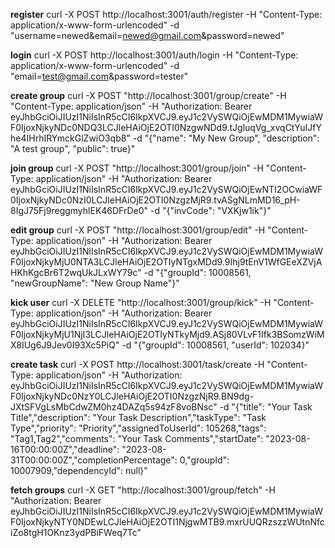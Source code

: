**register**
curl -X POST http://localhost:3001/auth/register -H "Content-Type: application/x-www-form-urlencoded" -d "username=newed&email=newed@gmail.com&password=newed"

**login**
curl -X POST http://localhost:3001/auth/login -H "Content-Type: application/x-www-form-urlencoded" -d "email=test@gmail.com&password=tester"

**create group**
curl -X POST "http://localhost:3001/group/create" -H "Content-Type: application/json" -H "Authorization: Bearer eyJhbGciOiJIUzI1NiIsInR5cCI6IkpXVCJ9.eyJ1c2VySWQiOjEwMDM1MywiaWF0IjoxNjkyNDc0NDQ3LCJleHAiOjE2OTI0NzgwNDd9.tJgluqVg_xvqCtYuIJfYhe4IHrhIRYmckGlZwiO3qb8" -d "{\"name\": \"My New Group\", \"description\": \"A test group\", \"public\": true}"

**join group**
curl -X POST "http://localhost:3001/group/join" -H "Content-Type: application/json" -H "Authorization: Bearer eyJhbGciOiJIUzI1NiIsInR5cCI6IkpXVCJ9.eyJ1c2VySWQiOjEwNTI2OCwiaWF0IjoxNjkyNDc0NzI0LCJleHAiOjE2OTI0NzgzMjR9.tvASgNLmMD16_pH-8IgJ75Fj9reggmyhlEK46DFrDe0" -d "{\"invCode\": \"VXKjw1ik\"}"

**edit group**
curl -X POST "http://localhost:3001/group/edit" -H "Content-Type: application/json" -H "Authorization: Bearer eyJhbGciOiJIUzI1NiIsInR5cCI6IkpXVCJ9.eyJ1c2VySWQiOjEwMDM1MywiaWF0IjoxNjkyMjU0NTA3LCJleHAiOjE2OTIyNTgxMDd9.9Ihj9tEnV1WfGEeXZVjAHKhKgcBr6T2wqUkJLxWY79c" -d "{\"groupId\": 10008561, \"newGroupName\": \"New Group Name\"}"

**kick user**
curl -X DELETE "http://localhost:3001/group/kick" -H "Content-Type: application/json" -H "Authorization: Bearer eyJhbGciOiJIUzI1NiIsInR5cCI6IkpXVCJ9.eyJ1c2VySWQiOjEwMDM1MywiaWF0IjoxNjkyMjU1NjI3LCJleHAiOjE2OTIyNTkyMjd9.ASj80VLvF1Ifk3BSomzWiMX8IUg6J9Jev0I93Xc5PiQ" -d "{\"groupId\": 10008561, \"userId\": 102034}"

**create task**
curl -X POST http://localhost:3001/task/create -H "Content-Type: application/json" -H "Authorization: eyJhbGciOiJIUzI1NiIsInR5cCI6IkpXVCJ9.eyJ1c2VySWQiOjEwMDM1MywiaWF0IjoxNjkyNDc0NzY0LCJleHAiOjE2OTI0NzgzNjR9.BN9dg-JXtSFVgLsMbCdwZM0hz4DAZq5s94zF8voBNsc" -d "{\"title\": \"Your Task Title\",\"description\": \"Your Task Description\",\"taskType\": \"Task Type\",\"priority\": \"Priority\",\"assignedToUserId\": 105268,\"tags\": \"Tag1,Tag2\",\"comments\": \"Your Task Comments\",\"startDate\": \"2023-08-16T00:00:00Z\",\"deadline\": \"2023-08-31T00:00:00Z\",\"completionPercentage\": 0,\"groupId\": 10007909,\"dependencyId\": null}"

**fetch groups**
curl -X GET "http://localhost:3001/group/fetch" -H "Authorization: Bearer eyJhbGciOiJIUzI1NiIsInR5cCI6IkpXVCJ9.eyJ1c2VySWQiOjEwMDM1MywiaWF0IjoxNjkyNTY0NDEwLCJleHAiOjE2OTI1NjgwMTB9.mxrUUQRzszzWUtnNfciZo8tgH1OKnz3ydPBiFWeq7Tc"
